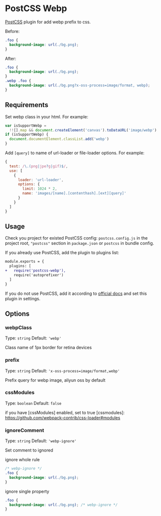 # PostCSS Webp

[PostCSS] plugin for add webp prefix to css.

[postcss]: https://github.com/postcss/postcss

Before:

```css
.foo {
  background-image: url(./bg.png);
}
```

After:

```css
.foo {
  background-image: url(./bg.png);
}
.webp .foo {
  background-image: url(./bg.png?x-oss-process=image/format, webp);
}
```

## Requirements

Set webp class in your html. For example:

```js
var isSupportWebp =
  !![].map && document.createElement('canvas').toDataURL('image/webp').indexOf('data:image/webp') === 0
if (isSupportWebp) {
  document.documentElement.classList.add('webp')
}
```

Add `[query]` to name of url-loader or file-loader options. For example:

```js
{
  test: /\.(png|jpe?g|gif)$/,
  use: [
    {
      loader: 'url-loader',
      options: {
        limit: 1024 * 2,
        name: 'images/[name].[contenthash].[ext][query]'
      }
    }
  ]
}
```

## Usage

Check you project for existed PostCSS config: `postcss.config.js`
in the project root, `"postcss"` section in `package.json`
or `postcss` in bundle config.

If you already use PostCSS, add the plugin to plugins list:

```diff
module.exports = {
  plugins: [
+   require('postcss-webp'),
    require('autoprefixer')
  ]
}
```

If you do not use PostCSS, add it according to [official docs]
and set this plugin in settings.

[official docs]: https://github.com/postcss/postcss#usage

## Options

### webpClass

Type: `string` Default: `'webp'`

Class name of 1px border for retina devices

### prefix

Type: `string` Default: `'x-oss-process=image/format,webp'`

Prefix query for webp image, aliyun oss by default

### cssModules

Type: `boolean` Default: `false`

if you have [cssModules] enabled, set to true
[cssmodules]: https://github.com/webpack-contrib/css-loader#modules

### ignoreComment

Type: `string` Default: `'webp-ignore'`

Set comment to ignored

ignore whole rule

```css
/* webp-ignore */
.foo {
  background-image: url(./bg.png);
}
```

ignore single property

```css
.foo {
  background-image: url(./bg.png); /* webp-ignore */
}
```
